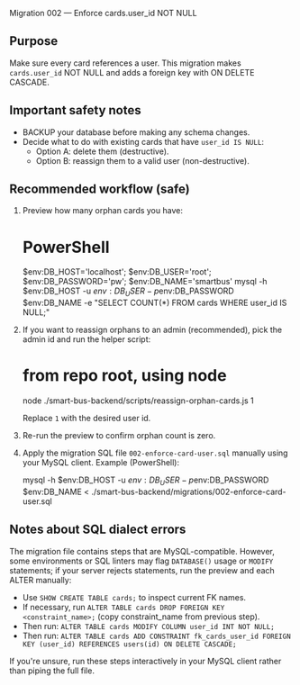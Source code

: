 Migration 002 — Enforce cards.user_id NOT NULL

Purpose
-------
Make sure every card references a user. This migration makes `cards.user_id` NOT NULL and adds a foreign key with ON DELETE CASCADE.

Important safety notes
----------------------
- BACKUP your database before making any schema changes.
- Decide what to do with existing cards that have `user_id IS NULL`:
  - Option A: delete them (destructive).
  - Option B: reassign them to a valid user (non-destructive).

Recommended workflow (safe)
---------------------------
1) Preview how many orphan cards you have:

   # PowerShell
   $env:DB_HOST='localhost'; $env:DB_USER='root'; $env:DB_PASSWORD='pw'; $env:DB_NAME='smartbus'
   mysql -h $env:DB_HOST -u $env:DB_USER -p$env:DB_PASSWORD $env:DB_NAME -e "SELECT COUNT(*) FROM cards WHERE user_id IS NULL;"

2) If you want to reassign orphans to an admin (recommended), pick the admin id and run the helper script:

   # from repo root, using node
   node ./smart-bus-backend/scripts/reassign-orphan-cards.js 1

   Replace `1` with the desired user id.

3) Re-run the preview to confirm orphan count is zero.

4) Apply the migration SQL file `002-enforce-card-user.sql` manually using your MySQL client. Example (PowerShell):

   mysql -h $env:DB_HOST -u $env:DB_USER -p$env:DB_PASSWORD $env:DB_NAME < ./smart-bus-backend/migrations/002-enforce-card-user.sql

Notes about SQL dialect errors
-----------------------------
The migration file contains steps that are MySQL-compatible. However, some environments or SQL linters may flag `DATABASE()` usage or `MODIFY` statements; if your server rejects statements, run the preview and each ALTER manually:

 - Use `SHOW CREATE TABLE cards;` to inspect current FK names.
 - If necessary, run `ALTER TABLE cards DROP FOREIGN KEY <constraint_name>;` (copy constraint_name from previous step).
 - Then run: `ALTER TABLE cards MODIFY COLUMN user_id INT NOT NULL;`
 - Then run: `ALTER TABLE cards ADD CONSTRAINT fk_cards_user_id FOREIGN KEY (user_id) REFERENCES users(id) ON DELETE CASCADE;`

If you're unsure, run these steps interactively in your MySQL client rather than piping the full file.
